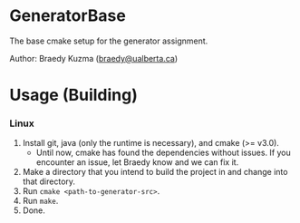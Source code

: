 # GeneratorBase
The base cmake setup for the generator assignment.

Author: Braedy Kuzma (braedy@ualberta.ca)

# Usage (Building)
### Linux
  1. Install git, java (only the runtime is necessary), and cmake (>= v3.0).
     - Until now, cmake has found the dependencies without issues. If you
       encounter an issue, let Braedy know and we can fix it.
  1. Make a directory that you intend to build the project in and change into
     that directory.
  1. Run `cmake <path-to-generator-src>`.
  1. Run `make`.
  1. Done.
